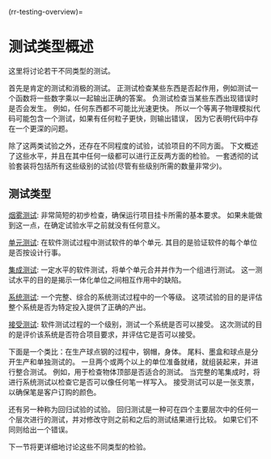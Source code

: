 (rr-testing-overview)=
# 测试类型概述

这里将讨论若干不同类型的测试。

首先是肯定的测试和消极的测试。 正测试检查某些东西是否起作用，例如测试一个函数将一些数字乘以一起输出正确的答案。 负测试检查当某些东西出现错误时是否会发生。 例如，任何东西都不可能比光速更快。 所以一个等离子物理模拟代码可能包含一个测试，如果有任何粒子更快，则输出错误， 因为它表明代码中存在一个更深的问题。

除了这两类试验之外，还存在不同程度的试验，试验项目的不同方面。 下文概述了这些水平，并且在其中任何一级都可以进行正反两方面的检验。 一套透彻的试验套装将包括所有这些级别的试验(尽管有些级别所需的数量非常少)。

## 测试类型

[烟雾测试](#Smoke_testing): 非常简短的初步检查，确保运行项目挂卡所需的基本要求。 如果未能做到这一点，在确定试验水平之前就没有任何意义。

[单元测试](#Unit_tests): 在软件测试过程中测试软件的单个单元. 其目的是验证软件的每个单位是否按设计行事。

[集成测试](#Integration_testing): 一定水平的软件测试，将单个单元合并并作为一个组进行测试。 这一测试水平的目的是揭示一体化单位之间相互作用中的缺陷。

[系统测试](#System_tests): 一个完整、综合的系统测试过程中的一个等级。 这项试验的目的是评估整个系统是否为特定投入提供了正确的产出。

[接受测试](#Acceptance_testing): 软件测试过程的一个级别，测试一个系统是否可以接受。 这次测试的目的是评价该系统是否符合项目要求，并评估它是否可以接受。

下面是一个类比：在生产球点钢的过程中，钢帽，身体。 尾料、墨盒和球点是分开生产和单独测试的。 一旦两个或两个以上的单位准备就绪，就组装起来，并进行整合测试。 例如，用于检查物体顶部是否适合的测试。 当完整的笔集成时，将进行系统测试以检查它是否可以像任何笔一样写入。 接受测试可以是一张支票，以确保笔是客户订购的颜色。

还有另一种称为回归试验的试验。 回归测试是一种可在四个主要层次中的任何一个层次进行的测试，并对修改守则之前和之后的测试结果进行比较。 如果它们不同则给出一个错误。

下一节将更详细地讨论这些不同类型的检验。
